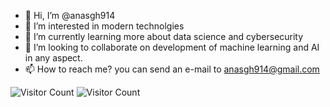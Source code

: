 - 👋 Hi, I’m @anasgh914
- 👀 I’m interested in modern technolgies 
- 🌱 I’m currently learning more about data science and cybersecurity 
- 💞️ I’m looking to collaborate on development of machine learning and AI in any aspect.
- 📫 How to reach me?  you can send an e-mail to anasgh914@gmail.com

<!---
anasgh914/anasgh914 is a ✨ special ✨ repository because its `README.md` (this file) appears on your GitHub profile.
You can click the Preview link to take a look at your changes.
--->



![Visitor Count](https://profile-counter.glitch.me/{https://github.com/anasgh914}/count.svg)
![Visitor Count](https://profile-counter.glitch.me/https://github.com/anasgh914/count.svg)
